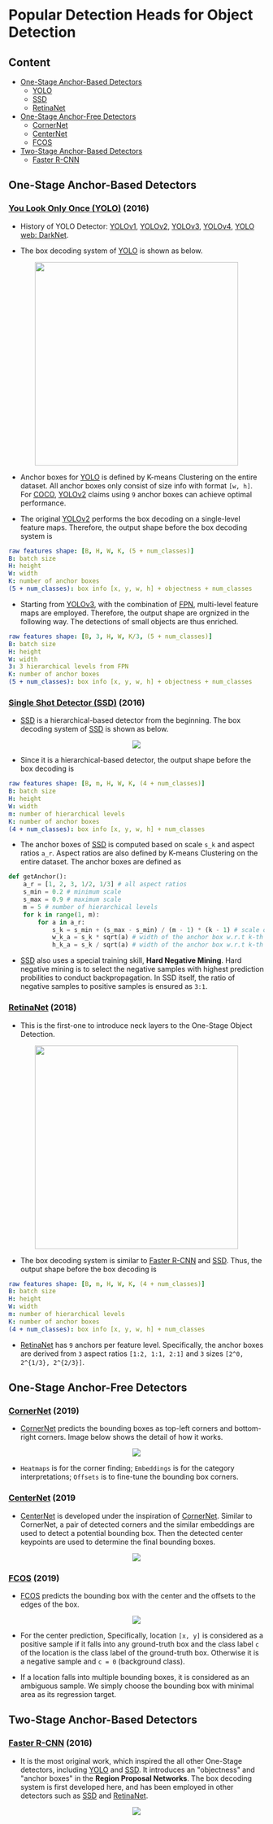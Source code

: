 # Popular Detection Heads for Object Detection

## Content

* [One-Stage Anchor-Based Detectors](#OneAnchor)
    * [YOLO](#YOLO)
    * [SSD](#SSD)
    * [RetinaNet](#RetinaNet)
* [One-Stage Anchor-Free Detectors](#OneFree)
    * [CornerNet](#CornerNet)
    * [CenterNet](#CenterNet)
    * [FCOS](#FCOS)
* [Two-Stage Anchor-Based Detectors](#Two)
    * [Faster R-CNN](#FerRCNN)

## One-Stage Anchor-Based Detectors<a name="OneAnchor"/>

### [You Look Only Once (YOLO)](https://arxiv.org/pdf/1612.08242.pdf) (2016)<a name="YOLO"/>

- History of YOLO Detector: [YOLOv1](https://arxiv.org/abs/1506.02640), [YOLOv2](https://arxiv.org/abs/1612.08242), [YOLOv3](https://arxiv.org/abs/1804.02767), [YOLOv4](https://arxiv.org/abs/2004.10934), [YOLO web: DarkNet](https://pjreddie.com/darknet/).

- The box decoding system of [YOLO](https://arxiv.org/pdf/1612.08242.pdf) is shown as below.

<p align="center">
  <img src="./images/YOLO.png" height="400">
</p>

- Anchor boxes for [YOLO](https://arxiv.org/pdf/1612.08242.pdf) is defined by K-means Clustering on the entire dataset. All anchor boxes only consist of size info with format `[w, h]`. For [COCO](https://cocodataset.org/#home), [YOLOv2](https://arxiv.org/pdf/1612.08242.pdf) claims using `9` anchor boxes can achieve optimal performance.

- The original [YOLOv2](https://arxiv.org/pdf/1612.08242.pdf) performs the box decoding on a single-level feature maps. Therefore, the output shape before the box decoding system is
```yaml
raw features shape: [B, H, W, K, (5 + num_classes)]
B: batch size
H: height
W: width
K: number of anchor boxes
(5 + num_classes): box info [x, y, w, h] + objectness + num_classes
```

- Starting from [YOLOv3](https://arxiv.org/abs/1804.02767), with the combination of [FPN](https://arxiv.org/abs/1612.03144), multi-level feature maps are employed. Therefore, the output shape are orgnized in the following way. The detections of small objects are thus enriched.
```yaml
raw features shape: [B, 3, H, W, K/3, (5 + num_classes)]
B: batch size
H: height
W: width
3: 3 hierarchical levels from FPN
K: number of anchor boxes
(5 + num_classes): box info [x, y, w, h] + objectness + num_classes
```

### [Single Shot Detector (SSD)](https://arxiv.org/abs/1512.02325) (2016)<a name="SSD"/>

- [SSD](https://arxiv.org/abs/1512.02325) is a hierarchical-based detector from the beginning. The box decoding system of [SSD](https://arxiv.org/abs/1512.02325) is shown as below.

<p align="center">
  <img src="./images/SSD.png">
</p>

- Since it is a hierarchical-based detector, the output shape before the box decoding is
```yaml
raw features shape: [B, m, H, W, K, (4 + num_classes)]
B: batch size
H: height
W: width
m: number of hierarchical levels
K: number of anchor boxes
(4 + num_classes): box info [x, y, w, h] + num_classes
```

- The anchor boxes of [SSD](https://arxiv.org/abs/1512.02325) is computed based on scale `s_k` and aspect ratios `a_r`. Aspect ratios are also defined by K-means Clustering on the entire dataset. The anchor boxes are defined as
```python
def getAnchor():
    a_r = [1, 2, 3, 1/2, 1/3] # all aspect ratios
    s_min = 0.2 # minimum scale
    s_max = 0.9 # maximum scale
    m = 5 # number of hierarchical levels
    for k in range(1, m):
        for a in a_r:
            s_k = s_min + (s_max - s_min) / (m - 1) * (k - 1) # scale of the k-th layer
            w_k_a = s_k * sqrt(a) # width of the anchor box w.r.t k-th layer a-th aspect ratio
            h_k_a = s_k / sqrt(a) # width of the anchor box w.r.t k-th layer a-th aspect ratio
```

- [SSD](https://arxiv.org/abs/1512.02325) also uses a special training skill, **Hard Negative Mining**. Hard negative mining is to select the negative samples with highest prediction probilities to conduct backpropagation. In SSD itself, the ratio of negative samples to positive samples is ensured as `3:1`.

### [RetinaNet](https://arxiv.org/abs/1708.02002) (2018)<a name="RetinaNet"/>

- This is the first-one to introduce neck layers to the One-Stage Object Detection.
<p align="center">
  <img src="./images/RetinaNet.png" height="400">
</p>

- The box decoding system is similar to [Faster R-CNN](https://arxiv.org/abs/1506.01497) and [SSD](https://arxiv.org/abs/1512.02325). Thus, the output shape before the box decoding is
```yaml
raw features shape: [B, m, H, W, K, (4 + num_classes)]
B: batch size
H: height
W: width
m: number of hierarchical levels
K: number of anchor boxes
(4 + num_classes): box info [x, y, w, h] + num_classes
```

- [RetinaNet](https://arxiv.org/abs/1708.02002) has `9` anchors per feature level. Specifically, the anchor boxes are derived from `3` aspect ratios `[1:2, 1:1, 2:1]` and `3` sizes `[2^0, 2^{1/3}, 2^{2/3}]`.

## One-Stage Anchor-Free Detectors<a name="OneFree"/>

### [CornerNet](https://arxiv.org/abs/1808.01244) (2019)<a name="CornerNet"/>

- [CornerNet](https://arxiv.org/abs/1808.01244) predicts the bounding boxes as top-left corners and bottom-right corners. Image below shows the detail of how it works. 
<p align="center">
  <img src="./images/CornerNet.png">
</p>

- `Heatmaps` is for the corner finding; `Embeddings` is for the category interpretations; `Offsets` is to fine-tune the bounding box corners.

### [CenterNet](https://arxiv.org/abs/1904.08189) (2019<a name="CenterNet"/>

- [CenterNet](https://arxiv.org/abs/1904.08189) is developed under the inspiration of [CornerNet](https://arxiv.org/abs/1808.01244). Similar to CornerNet, a pair of detected corners and the similar embeddings are used to detect a potential bounding box. Then the detected center keypoints are used to determine the final bounding boxes.
<p align="center">
  <img src="./images/CenterNet.png">
</p>

### [FCOS](https://arxiv.org/abs/1904.01355) (2019)<a name="FCOS"/>

- [FCOS](https://arxiv.org/abs/1904.01355) predicts the bounding box with the center and the offsets to the edges of the box.
<p align="center">
  <img src="./images/FCOS.png">
</p>

- For the center prediction, Specifically, location `[x, y]` is considered as a positive
sample if it falls into any ground-truth box and the class label `c` of the location is the class label of the ground-truth box. Otherwise it is a negative sample and `c = 0` (background class).

- If a location falls into multiple bounding boxes, it is considered as an ambiguous sample. We simply choose the bounding box with minimal area as its regression target.

## Two-Stage Anchor-Based Detectors<a name="Two"/>

### [Faster R-CNN](https://arxiv.org/abs/1506.01497) (2016)<a name="FerRCNN"/>

- It is the most original work, which inspired the all other One-Stage detectors, including [YOLO](https://arxiv.org/pdf/1612.08242.pdf) and [SSD](https://arxiv.org/abs/1512.02325). It introduces an "objectness" and "anchor boxes" in the **Region Proposal Networks**. The box decoding system is first developed here, and has been employed in other detectors such as [SSD](https://arxiv.org/abs/1512.02325) and [RetinaNet](https://arxiv.org/abs/1708.02002).
<p align="center">
  <img src="./images/Faster-RCNN.png">
</p>